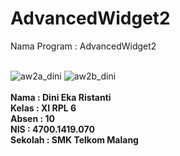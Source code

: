 # AdvancedWidget2
Nama Program : AdvancedWidget2
<br><br>

![aw2a_dini](https://cloud.githubusercontent.com/assets/22124865/18831591/b309211e-8410-11e6-997b-a359f6fca6ff.png)
![aw2b_dini](https://cloud.githubusercontent.com/assets/22124865/18831592/b30ca3ac-8410-11e6-9a29-130e0e43d0a7.png)
<br>
<br>
<b>Nama  : Dini Eka Ristanti <br>
Kelas : XI RPL 6<br>
Absen : 10<br>
NIS   : 4700.1419.070<br>
Sekolah : SMK Telkom Malang
</b>
